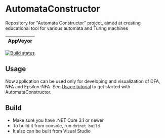 # AutomataConstructor
Repository for "Automata Constructor" project, aimed at creating educational tool for various automata and Turing machines

 | AppVeyor       |
 | -------------- |
[![Build status](https://ci.appveyor.com/api/projects/status/dnrgbja91r089ll8?svg=true)](https://ci.appveyor.com/project/Alexander-Ploskin/desktopautomataconstructor)

## Usage

Now application can be used only for developing and visualization of DFA, NFA and Epsilon-NFA.
See [Usage tutorial](https://github.com/spbu-se/DesktopAutomataConstructor/wiki) to get started with AutomataConstructor.

## Build

* Make sure you have .NET Core 3.1 or newer
* To build it from console, run `dotnet build`
* It also can be built from Visual Studio

